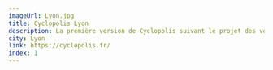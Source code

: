 ```yaml
---
imageUrl: Lyon.jpg
title: Cyclopolis Lyon
description: La première version de Cyclopolis suivant le projet des voies lyonnaises.
city: Lyon
link: https://cyclopolis.fr/
index: 1
---
```

